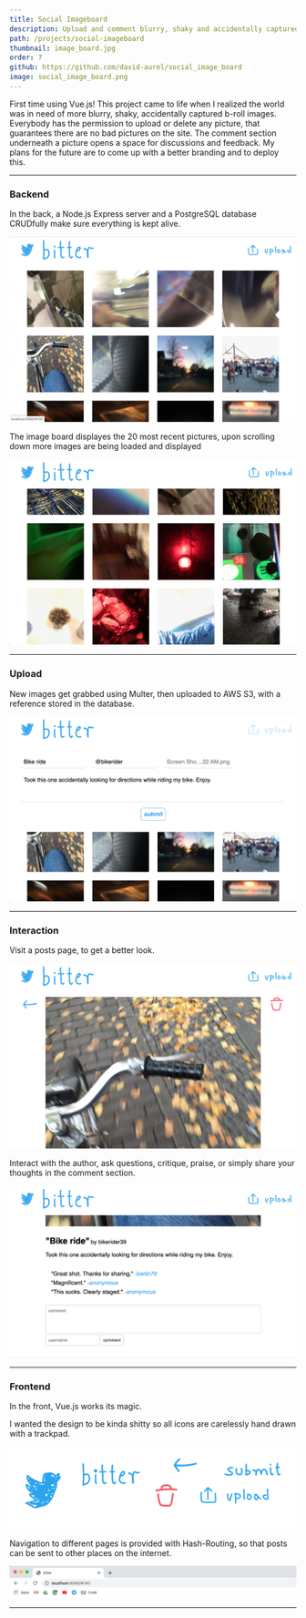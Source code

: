 ```yaml
---
title: Social Imageboard
description: Upload and comment blurry, shaky and accidentally captured images
path: /projects/social-imageboard
thumbnail: image_board.jpg
order: 7
github: https://github.com/david-aurel/social_image_board
image: social_image_board.png
---
```


First time using Vue.js! This project came to life when I realized the world was in need of more blurry, shaky, accidentally captured b-roll images. Everybody has the permission to upload or delete any picture, that guarantees there are no bad pictures on the site. The comment section underneath a picture opens a space for discussions and feedback. My plans for the future are to come up with a better branding and to deploy this.

---

### Backend

In the back, a Node.js Express server and a PostgreSQL database CRUDfully make sure everything is kept alive.

![img](./start.png)

The image board displayes the 20 most recent pictures, upon scrolling down more images are being loaded and displayed

![img](./scroll.png)

---

### Upload

New images get grabbed using Multer, then uploaded to AWS S3, with a reference stored in the database.

![img](./upload.png)

---

### Interaction

Visit a posts page, to get a better look.

![img](./comment1.png)

Interact with the author, ask questions, critique, praise, or simply share your thoughts in the comment section.

![img](./comment2.png)

---

### Frontend

In the front, Vue.js works its magic.

I wanted the design to be kinda shitty so all icons are carelessly hand drawn with a trackpad.

![img](./icons.jpg)

Navigation to different pages is provided with Hash-Routing, so that posts can be sent to other places on the internet.

![img](./url.png)

---
